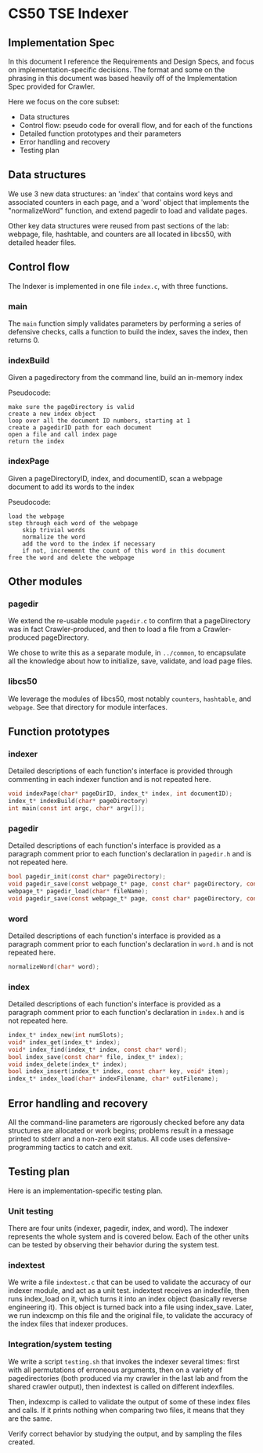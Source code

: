 # CS50 TSE Indexer
## Implementation Spec

In this document I reference the Requirements and Design Specs, and focus on implementation-specific decisions. The format and some on the phrasing in this document was based heavily off of the Implementation Spec provided for Crawler.

Here we focus on the core subset:

-  Data structures
-  Control flow: pseudo code for overall flow, and for each of the functions
-  Detailed function prototypes and their parameters
-  Error handling and recovery
-  Testing plan

## Data structures 

We use 3 new data structures: an 'index' that contains word keys and associated counters in each page, and a 'word' object that implements the "normalizeWord" function, and extend pagedir to load and validate pages.

Other key data structures were reused from past sections of the lab: webpage, file, hashtable, and counters are all located in libcs50, with detailed header files.

## Control flow

The Indexer is implemented in one file `index.c`, with three functions.

### main

The `main` function simply validates parameters by performing a series of defensive checks, calls a function to build the index, saves the index, then returns 0.

### indexBuild

Given a pagedirectory from the command line, build an in-memory index

Pseudocode:

	make sure the pageDirectory is valid
	create a new index object
	loop over all the document ID numbers, starting at 1
	create a pagedirID path for each document
	open a file and call index page
	return the index

### indexPage

Given a pageDirectoryID, index, and documentID, scan a webpage document to add its words to the index

Pseudocode:

	load the webpage
	step through each word of the webpage
		skip trivial words
		normalize the word
		add the word to the index if necessary
		if not, incrememnt the count of this word in this document
	free the word and delete the webpage


## Other modules

### pagedir

We extend the re-usable module `pagedir.c` to confirm that a pageDirectory was in fact Crawler-produced, and then to load a file from a Crawler-produced pageDirectory.

We chose to write this as a separate module, in `../common`, to encapsulate all the knowledge about how to initialize, save, validate, and load page files.


### libcs50

We leverage the modules of libcs50, most notably `counters`, `hashtable`, and `webpage`.
See that directory for module interfaces.

## Function prototypes

### indexer

Detailed descriptions of each function's interface is provided through commenting in each indexer function and is not repeated here. 

```c
void indexPage(char* pageDirID, index_t* index, int documentID);
index_t* indexBuild(char* pageDirectory)
int main(const int argc, char* argv[]);
```

### pagedir

Detailed descriptions of each function's interface is provided as a paragraph comment prior to each function's declaration in `pagedir.h` and is not repeated here.

```c
bool pagedir_init(const char* pageDirectory);
void pagedir_save(const webpage_t* page, const char* pageDirectory, const int docID);
webpage_t* pagedir_load(char* fileName);
void pagedir_save(const webpage_t* page, const char* pageDirectory, const int docID);

```
### word

Detailed descriptions of each function's interface is provided as a paragraph comment prior to each function's declaration in `word.h` and is not repeated here.

```c
normalizeWord(char* word);

```

### index

Detailed descriptions of each function's interface is provided as a paragraph comment prior to each function's declaration in `index.h` and is not repeated here.

```c
index_t* index_new(int numSlots);
void* index_get(index_t* index);
void* index_find(index_t* index, const char* word);
bool index_save(const char* file, index_t* index);
void index_delete(index_t* index);
bool index_insert(index_t* index, const char* key, void* item);
index_t* index_load(char* indexFilename, char* outFilename);

```

## Error handling and recovery

All the command-line parameters are rigorously checked before any data structures are allocated or work begins; problems result in a message printed to stderr and a non-zero exit status. All code uses defensive-programming tactics to catch and exit.


## Testing plan

Here is an implementation-specific testing plan.

### Unit testing

There are four units (indexer, pagedir, index, and word).
The indexer represents the whole system and is covered below.
Each of the other units can be tested by observing their behavior during the system test.

### indextest
We write a file `indextest.c` that can be used to validate the accuracy of our indexer module, and act as a unit test. indextest receives an indexfile, then runs index_load on it, which turns it into an index object (basically reverse engineering it). This object is turned back into a file using index_save. Later, we run indexcmp on this file and the original file, to validate the accuracy of the index files that indexer produces.

### Integration/system testing

We write a script `testing.sh` that invokes the indexer several times: first with all permutations of erroneous arguments, then on a variety of pagedirectories (both produced via my crawler in the last lab and from the shared crawler output), then indextest is called on different indexfiles.

Then, indexcmp is called to validate the output of some of these index files and calls. If it prints nothing when comparing two files, it means that they are the same.

Verify correct behavior by studying the output, and by sampling the files created.

